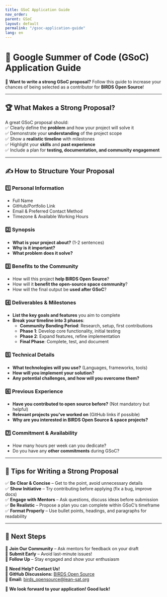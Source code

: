 ```yaml
---
title: GSoC Application Guide
nav_order: 
parent: GSoC 
layout: default
permalink: "/gsoc-application-guide"
lang: en
---
```



# 📖 Google Summer of Code (GSoC) Application Guide  

🚀 **Want to write a strong GSoC proposal?** Follow this guide to increase your chances of being selected as a contributor for **BIRDS Open Source**!  

---

## 🏆 What Makes a Strong Proposal?  
A great GSoC proposal should:  
✅ Clearly define the **problem** and how your project will solve it  
✅ Demonstrate your **understanding** of the project scope  
✅ Show a **realistic timeline** with milestones  
✅ Highlight your **skills** and **past experience**  
✅ Include a plan for **testing, documentation, and community engagement**  

---

## ✍️ **How to Structure Your Proposal**  

### 1️⃣ **Personal Information**  
- Full Name  
- GitHub/Portfolio Link  
- Email & Preferred Contact Method  
- Timezone & Available Working Hours  

### 2️⃣ **Synopsis**  
- **What is your project about?** (1-2 sentences)  
- **Why is it important?**  
- **What problem does it solve?**  

### 3️⃣ **Benefits to the Community**  
- How will this project **help BIRDS Open Source**?  
- How will it **benefit the open-source space community**?  
- How will the final output be **used after GSoC**?  

### 4️⃣ **Deliverables & Milestones**  
- **List the key goals and features** you aim to complete  
- **Break your timeline into 3 phases**:  
  - **Community Bonding Period**: Research, setup, first contributions  
  - **Phase 1**: Develop core functionality, initial testing  
  - **Phase 2**: Expand features, refine implementation  
  - **Final Phase**: Complete, test, and document  

### 5️⃣ **Technical Details**  
- **What technologies will you use?** (Languages, frameworks, tools)  
- **How will you implement your solution?**  
- **Any potential challenges, and how will you overcome them?**  

### 6️⃣ **Previous Experience**  
- **Have you contributed to open source before?** (Not mandatory but helpful)  
- **Relevant projects you've worked on** (GitHub links if possible)  
- **Why are you interested in BIRDS Open Source & space projects?**  

### 7️⃣ **Commitment & Availability**  
- How many hours per week can you dedicate?  
- Do you have any **other commitments** during GSoC?  

---

## 🎯 **Tips for Writing a Strong Proposal**  
✅ **Be Clear & Concise** – Get to the point, avoid unnecessary details  
✅ **Show Initiative** – Try contributing before applying (fix a bug, improve docs)  
✅ **Engage with Mentors** – Ask questions, discuss ideas before submission  
✅ **Be Realistic** – Propose a plan you can complete within GSoC’s timeframe  
✅ **Format Properly** – Use bullet points, headings, and paragraphs for readability  

---

## 📅 **Next Steps**  
📌 **Join Our Community** – Ask mentors for feedback on your draft  
📌 **Submit Early** – Avoid last-minute issues!  
📌 **Follow Up** – Stay engaged and show your enthusiasm  

📨 **Need Help? Contact Us!**  
📌 **GitHub Discussions:** [BIRDS Open Source](https://github.com/BIRDSOpenSource)  
📌 **Email:** birds_opensource@lean-sat.org   

🚀 **We look forward to your application! Good luck!**
